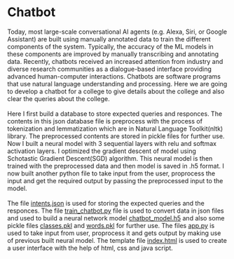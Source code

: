 # Chatbot
Today, most large-scale conversational AI agents (e.g. Alexa, Siri, or Google Assistant) are built using manually annotated data to train the different components of the system. Typically, the accuracy of the ML models in these components are improved by manually transcribing and annotating data. Recently, chatbots received an increased attention from industry and diverse research communities as a dialogue-based interface providing advanced human-computer interactions. Chatbots are software programs that use natural language understanding and processing. Here we are going to develop a chatbot for a college to give details about the college and also clear the queries about the college.<br/><br/>
Here I first build a database to store expected queries and responces. The contents in this json database file is preprocess with the process of tokenization and lemmatization which are in Natural Language Toolkit(nltk) library. The preprocessed contents are stored in pickle files for further use. Now I built a neural model with 3 sequential layers with relu and softmax activation layers. I optimized the gradient descent of model using Schotastic Gradient Descent(SGD) algorithm. This neural model is then trained with the preprocessed data and then model is saved in .h5 format. I now built another python file to take input from the user, proprocess the input and get the required output by passing the preprocessed input to the model.<br/><br/>
The file [intents.json](https://github.com/madhavi-prathyusha/Chatbot/blob/main/Project-Codes/intents.json) is used for storing the expected queries and the responces. The file [train_chatbot.py](https://github.com/madhavi-prathyusha/Chatbot/blob/main/Project-Codes/train_chatbot.py) file is used to convert data in json files and used to build a neural network model [chatbot_model.h5](https://github.com/madhavi-prathyusha/Chatbot/blob/main/Project-Codes/chatbot_model.h5) and also some pickle files [classes.pkl](https://github.com/madhavi-prathyusha/Chatbot/blob/main/Project-Codes/classes.pkl) and [words.pkl](https://github.com/madhavi-prathyusha/Chatbot/blob/main/Project-Codes/words.pkl) for further use. The files [app.py](https://github.com/madhavi-prathyusha/Chatbot/blob/main/Project-Codes/app.py) is used to take input from user, proprocess it and gets output by making use of previous built neural model. The template file [index.html](https://github.com/madhavi-prathyusha/Chatbot/blob/main/Project-Codes/index.html) is used to create a user interface with the help of html, css and java script.
